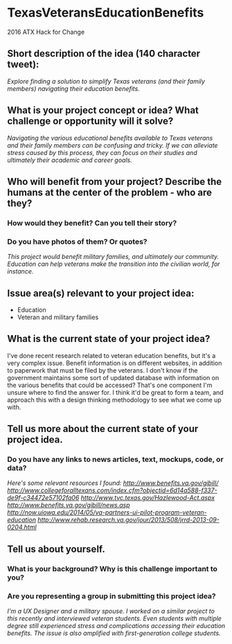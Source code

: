 # TexasVeteransEducationBenefits
2016 ATX Hack for Change
## Short description of the idea (140 character tweet):

_Explore finding a solution to simplify Texas veterans (and their family members) navigating their education benefits._

## What is your project concept or idea? What challenge or opportunity will it solve?

_Navigating the various educational benefits available to Texas veterans and their family members can be confusing and tricky. If we can alleviate stress caused by this process, they can focus on their studies and ultimately their academic and career goals._

## Who will benefit from your project? Describe the humans at the center of the problem - who are they? 
### How would they benefit? Can you tell their story?
### Do you have photos of them? Or quotes?

_This project would benefit military families, and ultimately our community. Education can help veterans make the transition into the civilian world, for instance._

## Issue area(s) relevant to your project idea:


- Education
- Veteran and military families

## What is the current state of your project idea?

I've done recent research related to veteran education benefits, but it's a very complex issue. Benefit information is on different websites, in addition to paperwork that must be filed by the veterans. I don't know if the government maintains some sort of updated database with information on the various benefits that could be accessed? That's one component I'm unsure where to find the answer for. I think it'd be great to form a team, and approach this with a design thinking methodology to see what we come up with. 

## Tell us more about the current state of your project idea.
### Do you have any links to news articles, text, mockups, code, or data?

_Here's some relevant resources I found:
http://www.benefits.va.gov/gibill/
http://www.collegeforalltexans.com/index.cfm?objectid=6d14a588-f337-de9f-c34472e57102fa06
http://www.tvc.texas.gov/Hazlewood-Act.aspx
http://www.benefits.va.gov/gibill/news.asp
http://now.uiowa.edu/2014/05/va-partners-ui-pilot-program-veteran-education
http://www.rehab.research.va.gov/jour/2013/508/jrrd-2013-09-0204.html_

## Tell us about yourself. 
### What is your background? Why is this challenge important to you? 
### Are you representing a group in submitting this project idea? 

_I'm a UX Designer and a military spouse. I worked on a similar project to this recently and interviewed veteran students. Even students with multiple degree still experienced stress and complications accessing their education benefits. The issue is also amplified with first-generation college students._
